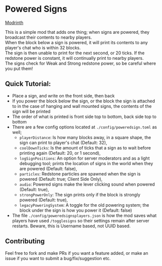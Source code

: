 # Powered Signs

[Modrinth](https://modrinth.com/mod/powered-signs)

This is a simple mod that adds one thing; when signs are powered, they broadcast their contents to nearby players.\
When the block below a sign is powered, it will print its contents to any player's chat who is within 32 blocks.\
The sign is then unable to print for the next second, or 20 ticks. If the redstone power is constant, it will continually print to nearby players.\
The signs check for Weak and Strong redstone power, so be careful where you put them!

## Quick Tutorial:
- Place a sign, and write on the front side, then back
- If you power the block below the sign, or the block the sign is attached to in the case of hanging and wall mounted signs, the contents of the sign will be printed
- The order of what is printed is front side top to bottom, back side top to bottom
- There are a few config options located at `./config/poweredsign.toml` as well;
  - `playerDistance`: Is how many blocks away, in a square shape, the sign can print to player's chat (Default: 32),
  - `coolDownTicks`: Is the amount of ticks that a sign as to wait before printing again (Default: 20, or 1 second),
  - `logSignPositions`: An option for server moderators and as a light debugging tool; prints the location of signs in the world when they are powered (Default: false),
  - `particles`: Redstone particles are spawned when the sign is powered (Default: true; Client Side Only),
  - `audio`: Powered signs make the lever clicking sound when powered (Default: true),
  - `strongPowerOnly`: The sign prints only if the block is strongly powered (Default: true),
  - `legacyPoweringSystem`: A toggle for the old powering system; the block under the sign is how you power it (Default: false)
- The file `./config/poweredsignsplayers.json` is how the mod saves what players have used `/togglesigns` so their settings remain after server restarts. Beware, this is Username based, not UUID based.

## Contributing
Feel free to fork and make PRs if you want a feature added, or make an issue if you want to submit a bug/fix/suggestion etc.
